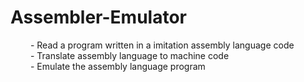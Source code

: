 # Assembler-Emulator <br />

&emsp;&emsp; - Read a program written in a imitation assembly language code <br />
&emsp;&emsp; - Translate assembly language to machine code  <br />
&emsp;&emsp; - Emulate the assembly language program  <br />

